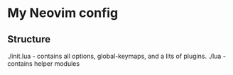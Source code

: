 # My Neovim config

## Structure

./init.lua - contains all options, global-keymaps, and a lits of plugins.
./lua - contains helper modules
